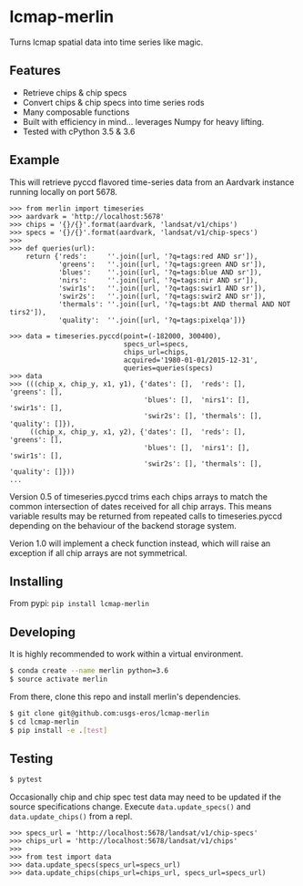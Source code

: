 # lcmap-merlin
Turns lcmap spatial data into time series like magic.

## Features
* Retrieve chips & chip specs
* Convert chips & chip specs into time series rods
* Many composable functions
* Built with efficiency in mind... leverages Numpy for heavy lifting.
* Tested with cPython 3.5 & 3.6

## Example
This will retrieve pyccd flavored time-series data from an Aardvark instance
running locally on port 5678.
```
>>> from merlin import timeseries
>>> aardvark = 'http://localhost:5678'
>>> chips = '{}/{}'.format(aardvark, 'landsat/v1/chips')
>>> specs = '{}/{}'.format(aardvark, 'landsat/v1/chip-specs')
>>>
>>> def queries(url):
    return {'reds':     ''.join([url, '?q=tags:red AND sr']),
            'greens':   ''.join([url, '?q=tags:green AND sr']),
            'blues':    ''.join([url, '?q=tags:blue AND sr']),
            'nirs':     ''.join([url, '?q=tags:nir AND sr']),
            'swir1s':   ''.join([url, '?q=tags:swir1 AND sr']),
            'swir2s':   ''.join([url, '?q=tags:swir2 AND sr']),
            'thermals': ''.join([url, '?q=tags:bt AND thermal AND NOT tirs2']),
            'quality':  ''.join([url, '?q=tags:pixelqa'])}

>>> data = timeseries.pyccd(point=(-182000, 300400),
                            specs_url=specs,
                            chips_url=chips,
                            acquired='1980-01-01/2015-12-31',
                            queries=queries(specs)
>>> data
>>> (((chip_x, chip_y, x1, y1), {'dates': [],  'reds': [],     'greens': [],
                                 'blues': [],  'nirs1': [],    'swir1s': [],
                                 'swir2s': [], 'thermals': [], 'quality': []}),
     ((chip_x, chip_y, x1, y2), {'dates': [],  'reds': [],     'greens': [],
                                 'blues': [],  'nirs1': [],    'swir1s': [],
                                 'swir2s': [], 'thermals': [], 'quality': []}))
...
```
Version 0.5 of timeseries.pyccd trims each chips arrays to match the
common intersection of dates received for all chip arrays.  This means variable
results may be returned from repeated calls to timeseries.pyccd depending on the
behaviour of the backend storage system.

Verion 1.0 will implement a check function instead, which will raise an
exception if all chip arrays are not symmetrical.

## Installing

From pypi: ```pip install lcmap-merlin```

## Developing
It is highly recommended to work within a virtual environment.
```bash
$ conda create --name merlin python=3.6
$ source activate merlin
```

From there, clone this repo and install merlin's dependencies.
```bash
$ git clone git@github.com:usgs-eros/lcmap-merlin
$ cd lcmap-merlin
$ pip install -e .[test]
```

## Testing
```bash
$ pytest
```

Occasionally chip and chip spec test data may need to be updated if the source
specifications change.
Execute ```data.update_specs()``` and ```data.update_chips()``` from a repl.
```
>>> specs_url = 'http://localhost:5678/landsat/v1/chip-specs'
>>> chips_url = 'http://localhost:5678/landsat/v1/chips'
>>>
>>> from test import data
>>> data.update_specs(specs_url=specs_url)
>>> data.update_chips(chips_url=chips_url, specs_url=specs_url)
```
